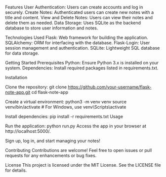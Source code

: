 Features
User Authentication: Users can create accounts and log in securely.
Create Notes: Authenticated users can create new notes with a title and content.
View and Delete Notes: Users can view their notes and delete them as needed.
Data Storage: Uses SQLite as the backend database to store user information and notes.

Technologies Used
Flask: Web framework for building the application.
SQLAlchemy: ORM for interfacing with the database.
Flask-Login: User session management and authentication.
SQLite: Lightweight SQL database for data storage.

Getting Started
Prerequisites
Python: Ensure Python 3.x is installed on your system.
Dependencies: Install required packages listed in requirements.txt.

Installation

Clone the repository:
git clone https://github.com/your-username/flask-note-app.git
cd flask-note-app

Create a virtual environment:
python3 -m venv venv
source venv/bin/activate  # For Windows, use venv\Scripts\activate

Install dependencies:
pip install -r requirements.txt
Usage

Run the application:
python run.py
Access the app in your browser at http://localhost:5000/.

Sign up, log in, and start managing your notes!

Contributing
Contributions are welcome! Feel free to open issues or pull requests for any enhancements or bug fixes.

License
This project is licensed under the MIT License. See the LICENSE file for details.
